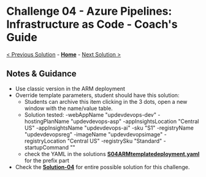 # Challenge 04 - Azure Pipelines: Infrastructure as Code - Coach's Guide 

[< Previous Solution](./Solution-03.md) - **[Home](./README.md)** - [Next Solution >](./Solution-05.md)

## Notes & Guidance

- Use classic version in the ARM deployment
- Override template parameters, student should have this solution:
  - Students can archive this item clicking in the 3 dots, open a new window with the name/value table.
  - Solution tested: -webAppName "updevdevops-dev" -hostingPlanName "updevdevops-asp" -appInsightsLocation "Central US" -appInsightsName "updevdevops-ai" -sku "S1" -registryName "updevdevopsreg" -imageName "updevdevopsimage" -registryLocation "Central US" -registrySku "Standard" -startupCommand ""
  - check the YAML in the solutions **[S04ARMtemplatedeployment.yaml](./solutions/S04ARMtemplatedeployment.yaml)** for the prefix part
- Check the **[Solution-04](./solutions/solution-04.json)** for entire possible solution for this challenge. 


